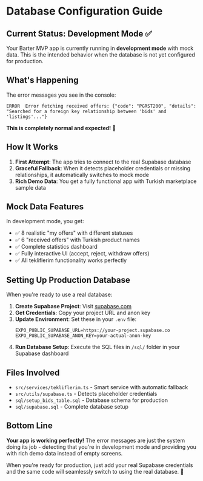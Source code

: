 # Database Configuration Guide

## Current Status: Development Mode ✅

Your Barter MVP app is currently running in **development mode** with mock data. This is the intended behavior when the database is not yet configured for production.

## What's Happening

The error messages you see in the console:
```
ERROR  Error fetching received offers: {"code": "PGRST200", "details": "Searched for a foreign key relationship between 'bids' and 'listings'..."}
```

**This is completely normal and expected!** 🎉

## How It Works

1. **First Attempt**: The app tries to connect to the real Supabase database
2. **Graceful Fallback**: When it detects placeholder credentials or missing relationships, it automatically switches to mock mode
3. **Rich Demo Data**: You get a fully functional app with Turkish marketplace sample data

## Mock Data Features

In development mode, you get:
- ✅ 8 realistic "my offers" with different statuses
- ✅ 6 "received offers" with Turkish product names
- ✅ Complete statistics dashboard
- ✅ Fully interactive UI (accept, reject, withdraw offers)
- ✅ All tekliflerim functionality works perfectly

## Setting Up Production Database

When you're ready to use a real database:

1. **Create Supabase Project**: Visit [supabase.com](https://supabase.com)
2. **Get Credentials**: Copy your project URL and anon key
3. **Update Environment**: Set these in your `.env` file:
   ```
   EXPO_PUBLIC_SUPABASE_URL=https://your-project.supabase.co
   EXPO_PUBLIC_SUPABASE_ANON_KEY=your-actual-anon-key
   ```
4. **Run Database Setup**: Execute the SQL files in `/sql/` folder in your Supabase dashboard

## Files Involved

- `src/services/tekliflerim.ts` - Smart service with automatic fallback
- `src/utils/supabase.ts` - Detects placeholder credentials
- `sql/setup_bids_table.sql` - Database schema for production
- `sql/supabase.sql` - Complete database setup

## Bottom Line

**Your app is working perfectly!** The error messages are just the system doing its job - detecting that you're in development mode and providing you with rich demo data instead of empty screens.

When you're ready for production, just add your real Supabase credentials and the same code will seamlessly switch to using the real database. 🚀
